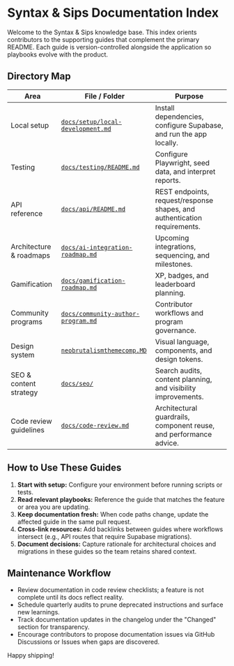 # Syntax & Sips Documentation Index

Welcome to the Syntax & Sips knowledge base. This index orients contributors to the supporting guides that complement the primary README. Each guide is version-controlled alongside the application so playbooks evolve with the product.

## Directory Map

| Area | File / Folder | Purpose |
| --- | --- | --- |
| Local setup | [`docs/setup/local-development.md`](./setup/local-development.md) | Install dependencies, configure Supabase, and run the app locally. |
| Testing | [`docs/testing/README.md`](./testing/README.md) | Configure Playwright, seed data, and interpret reports. |
| API reference | [`docs/api/README.md`](./api/README.md) | REST endpoints, request/response shapes, and authentication requirements. |
| Architecture & roadmaps | [`docs/ai-integration-roadmap.md`](./ai-integration-roadmap.md) | Upcoming integrations, sequencing, and milestones. |
| Gamification | [`docs/gamification-roadmap.md`](./gamification-roadmap.md) | XP, badges, and leaderboard planning. |
| Community programs | [`docs/community-author-program.md`](./community-author-program.md) | Contributor workflows and program governance. |
| Design system | [`neobrutalismthemecomp.MD`](../neobrutalismthemecomp.MD) | Visual language, components, and design tokens. |
| SEO & content strategy | [`docs/seo/`](./seo) | Search audits, content planning, and visibility improvements. |
| Code review guidelines | [`docs/code-review.md`](./code-review.md) | Architectural guardrails, component reuse, and performance advice. |

## How to Use These Guides

1. **Start with setup:** Configure your environment before running scripts or tests.
2. **Read relevant playbooks:** Reference the guide that matches the feature or area you are updating.
3. **Keep documentation fresh:** When code paths change, update the affected guide in the same pull request.
4. **Cross-link resources:** Add backlinks between guides where workflows intersect (e.g., API routes that require Supabase migrations).
5. **Document decisions:** Capture rationale for architectural choices and migrations in these guides so the team retains shared context.

## Maintenance Workflow

- Review documentation in code review checklists; a feature is not complete until its docs reflect reality.
- Schedule quarterly audits to prune deprecated instructions and surface new learnings.
- Track documentation updates in the changelog under the "Changed" section for transparency.
- Encourage contributors to propose documentation issues via GitHub Discussions or Issues when gaps are discovered.

Happy shipping!

